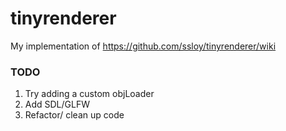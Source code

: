 # tinyrenderer
My implementation of https://github.com/ssloy/tinyrenderer/wiki

### TODO
  1. Try adding a custom objLoader
  2. Add SDL/GLFW
  3. Refactor/ clean up code

